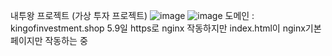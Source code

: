 내투왕 프로젝트 (가상 투자 프로젝트)
![image](https://user-images.githubusercontent.com/37327829/165207962-83ff87de-8d5b-4510-bd26-ce5c790ee4bb.png)
![image](https://user-images.githubusercontent.com/37327829/166213935-82cb3075-88b5-40ca-bcce-d6e64010fb8d.png)
도메인 : kingofinvestment.shop
5.9일 https로 nginx 작동하지만 index.html이 nginx기본페이지만 작동하는 중
